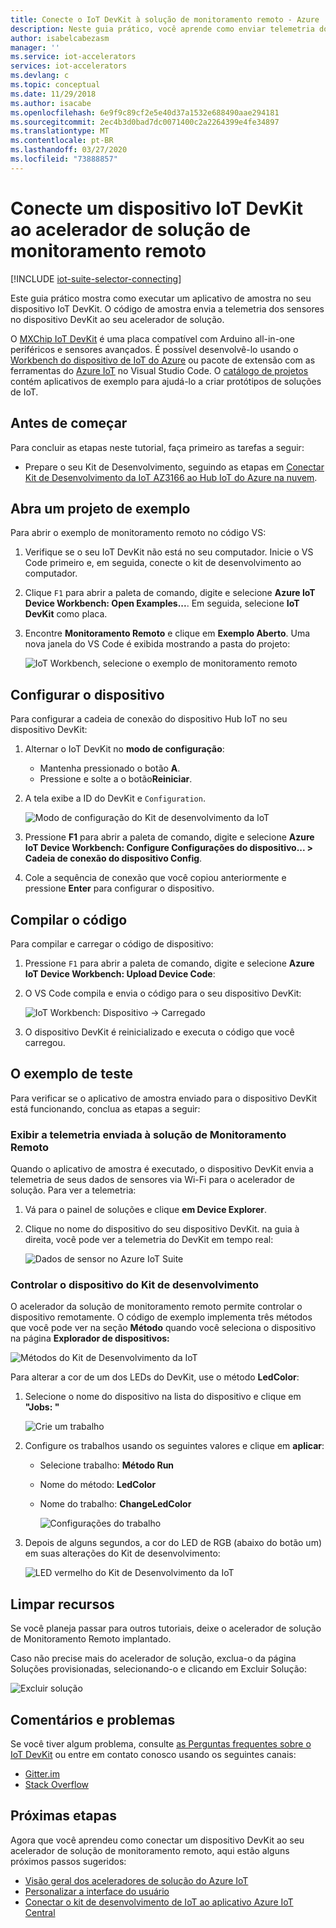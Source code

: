 ```yaml
---
title: Conecte o IoT DevKit à solução de monitoramento remoto - Azure | Microsoft Docs
description: Neste guia prático, você aprende como enviar telemetria dos sensores no dispositivo IoT DevKit AZ3166 para o acelerador de solução de monitoramento remoto para monitoramento e visualização.
author: isabelcabezasm
manager: ''
ms.service: iot-accelerators
services: iot-accelerators
ms.devlang: c
ms.topic: conceptual
ms.date: 11/29/2018
ms.author: isacabe
ms.openlocfilehash: 6e9f9c89cf2e5e40d37a1532e688490aae294181
ms.sourcegitcommit: 2ec4b3d0bad7dc0071400c2a2264399e4fe34897
ms.translationtype: MT
ms.contentlocale: pt-BR
ms.lasthandoff: 03/27/2020
ms.locfileid: "73888857"
---
```

# <a name="connect-an-iot-devkit-device-to-the-remote-monitoring-solution-accelerator"></a>Conecte um dispositivo IoT DevKit ao acelerador de solução de monitoramento remoto

[!INCLUDE [iot-suite-selector-connecting](../../includes/iot-suite-selector-connecting.md)]

Este guia prático mostra como executar um aplicativo de amostra no seu dispositivo IoT DevKit. O código de amostra envia a telemetria dos sensores no dispositivo DevKit ao seu acelerador de solução.

O [MXChip IoT DevKit](https://aka.ms/iot-devkit) é uma placa compatível com Arduino all-in-one periféricos e sensores avançados. É possível desenvolvê-lo usando o [Workbench do dispositivo de IoT do Azure](https://aka.ms/iot-workbench) ou pacote de extensão com as ferramentas do [ Azure IoT](https://aka.ms/azure-iot-tools) no Visual Studio Code. O [catálogo de projetos](https://microsoft.github.io/azure-iot-developer-kit/docs/projects/) contém aplicativos de exemplo para ajudá-lo a criar protótipos de soluções de IoT.

## <a name="before-you-begin"></a>Antes de começar

Para concluir as etapas neste tutorial, faça primeiro as tarefas a seguir:

* Prepare o seu Kit de Desenvolvimento, seguindo as etapas em [Conectar Kit de Desenvolvimento da IoT AZ3166 ao Hub IoT do Azure na nuvem](/azure/iot-hub/iot-hub-arduino-iot-devkit-az3166-get-started).

## <a name="open-sample-project"></a>Abra um projeto de exemplo

Para abrir o exemplo de monitoramento remoto no código VS:

1. Verifique se o seu IoT DevKit não está no seu computador. Inicie o VS Code primeiro e, em seguida, conecte o kit de desenvolvimento ao computador.

1. Clique `F1` para abrir a paleta de comando, digite e selecione **Azure IoT Device Workbench: Open Examples...**. Em seguida, selecione **IoT DevKit** como placa.

1. Encontre **Monitoramento Remoto** e clique em **Exemplo Aberto**. Uma nova janela do VS Code é exibida mostrando a pasta do projeto:

   ![IoT Workbench, selecione o exemplo de monitoramento remoto](media/iot-accelerators-arduino-iot-devkit-az3166-devkit-remote-monitoringv2/iot-workbench-example.png)

## <a name="configure-the-device"></a>Configurar o dispositivo

Para configurar a cadeia de conexão do dispositivo Hub IoT no seu dispositivo DevKit:

1. Alternar o IoT DevKit no **modo de configuração**:

    * Mantenha pressionado o botão **A**.
    * Pressione e solte a o botão**Reiniciar**.

1. A tela exibe a ID do DevKit e `Configuration`.

    ![Modo de configuração do Kit de desenvolvimento da IoT](media/iot-accelerators-arduino-iot-devkit-az3166-devkit-remote-monitoringv2/devkit-configuration-mode.png)

1. Pressione **F1** para abrir a paleta de comando, digite e selecione **Azure IoT Device Workbench: Configure Configurações do dispositivo... > Cadeia de conexão do dispositivo Config**.

1. Cole a sequência de conexão que você copiou anteriormente e pressione **Enter** para configurar o dispositivo.

## <a name="build-the-code"></a>Compilar o código

Para compilar e carregar o código de dispositivo:

1. Pressione `F1` para abrir a paleta de comando, digite e selecione **Azure IoT Device Workbench: Upload Device Code**:

1. O VS Code compila e envia o código para o seu dispositivo DevKit:

    ![IoT Workbench: Dispositivo -> Carregado](media/iot-accelerators-arduino-iot-devkit-az3166-devkit-remote-monitoringv2/iot-workbench-device-uploaded.png)

1. O dispositivo DevKit é reinicializado e executa o código que você carregou.

## <a name="test-the-sample"></a>O exemplo de teste

Para verificar se o aplicativo de amostra enviado para o dispositivo DevKit está funcionando, conclua as etapas a seguir:

### <a name="view-the-telemetry-sent-to-remote-monitoring-solution"></a>Exibir a telemetria enviada à solução de Monitoramento Remoto

Quando o aplicativo de amostra é executado, o dispositivo DevKit envia a telemetria de seus dados de sensores via Wi-Fi para o acelerador de solução. Para ver a telemetria:

1. Vá para o painel de soluções e clique **em Device Explorer**.

1. Clique no nome do dispositivo do seu dispositivo DevKit. na guia à direita, você pode ver a telemetria do DevKit em tempo real:

    ![Dados de sensor no Azure IoT Suite](media/iot-accelerators-arduino-iot-devkit-az3166-devkit-remote-monitoringv2/azure-iot-suite-dashboard.png)

### <a name="control-the-devkit-device"></a>Controlar o dispositivo do Kit de desenvolvimento

O acelerador da solução de monitoramento remoto permite controlar o dispositivo remotamente. O código de exemplo implementa três métodos que você pode ver na seção **Método** quando você seleciona o dispositivo na página **Explorador de dispositivos:**

![Métodos do Kit de Desenvolvimento da IoT](media/iot-accelerators-arduino-iot-devkit-az3166-devkit-remote-monitoringv2/azure-iot-suite-methods.png)

Para alterar a cor de um dos LEDs do DevKit, use o método **LedColor**:

1. Selecione o nome do dispositivo na lista do dispositivo e clique em **"Jobs: "**

    ![Crie um trabalho](media/iot-accelerators-arduino-iot-devkit-az3166-devkit-remote-monitoringv2/azure-iot-suite-job.png)

1. Configure os trabalhos usando os seguintes valores e clique em **aplicar**:

   * Selecione trabalho: **Método Run**
   * Nome do método: **LedColor**
   * Nome do trabalho: **ChangeLedColor**

     ![Configurações do trabalho](media/iot-accelerators-arduino-iot-devkit-az3166-devkit-remote-monitoringv2/iot-suite-change-color.png)

1. Depois de alguns segundos, a cor do LED de RGB (abaixo do botão um) em suas alterações do Kit de desenvolvimento:

    ![LED vermelho do Kit de Desenvolvimento da IoT](media/iot-accelerators-arduino-iot-devkit-az3166-devkit-remote-monitoringv2/azure-iot-suite-devkit-led.png)

## <a name="clean-up-resources"></a>Limpar recursos

Se você planeja passar para outros tutoriais, deixe o acelerador de solução de Monitoramento Remoto implantado.

Caso não precise mais do acelerador de solução, exclua-o da página Soluções provisionadas, selecionando-o e clicando em Excluir Solução:

![Excluir solução](media/quickstart-remote-monitoring-deploy/deletesolution.png)

## <a name="problems-and-feedback"></a>Comentários e problemas

Se você tiver algum problema, consulte [as Perguntas frequentes sobre o IoT DevKit](https://microsoft.github.io/azure-iot-developer-kit/docs/faq/) ou entre em contato conosco usando os seguintes canais:

* [Gitter.im](https://gitter.im/Microsoft/azure-iot-developer-kit)
* [Stack Overflow](https://stackoverflow.com/questions/tagged/iot-devkit)

## <a name="next-steps"></a>Próximas etapas

Agora que você aprendeu como conectar um dispositivo DevKit ao seu acelerador de solução de monitoramento remoto, aqui estão alguns próximos passos sugeridos:

* [Visão geral dos aceleradores de solução do Azure IoT](https://docs.microsoft.com/azure/iot-accelerators/)
* [Personalizar a interface do usuário](iot-accelerators-remote-monitoring-customize.md)
* [Conectar o kit de desenvolvimento de IoT ao aplicativo Azure IoT Central](../iot-central/core/howto-connect-devkit.md)